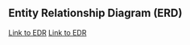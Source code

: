 ## Entity Relationship Diagram (ERD)

[Link to EDR](https://imgur.com/gATAfbu)
[Link to EDR](https://imgur.com/8s6eiPl)